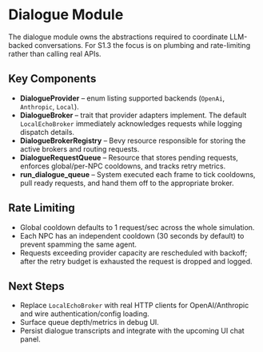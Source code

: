 # Dialogue Module

The dialogue module owns the abstractions required to coordinate LLM-backed conversations. For S1.3 the focus is on plumbing and
rate-limiting rather than calling real APIs.

## Key Components
- **DialogueProvider** – enum listing supported backends (`OpenAi`, `Anthropic`, `Local`).
- **DialogueBroker** – trait that provider adapters implement. The default `LocalEchoBroker` immediately acknowledges requests
  while logging dispatch details.
- **DialogueBrokerRegistry** – Bevy resource responsible for storing the active brokers and routing requests.
- **DialogueRequestQueue** – Resource that stores pending requests, enforces global/per-NPC cooldowns, and tracks retry metrics.
- **run_dialogue_queue** – System executed each frame to tick cooldowns, pull ready requests, and hand them off to the
  appropriate broker.

## Rate Limiting
- Global cooldown defaults to 1 request/sec across the whole simulation.
- Each NPC has an independent cooldown (30 seconds by default) to prevent spamming the same agent.
- Requests exceeding provider capacity are rescheduled with backoff; after the retry budget is exhausted the request is dropped
  and logged.

## Next Steps
- Replace `LocalEchoBroker` with real HTTP clients for OpenAI/Anthropic and wire authentication/config loading.
- Surface queue depth/metrics in debug UI.
- Persist dialogue transcripts and integrate with the upcoming UI chat panel.
